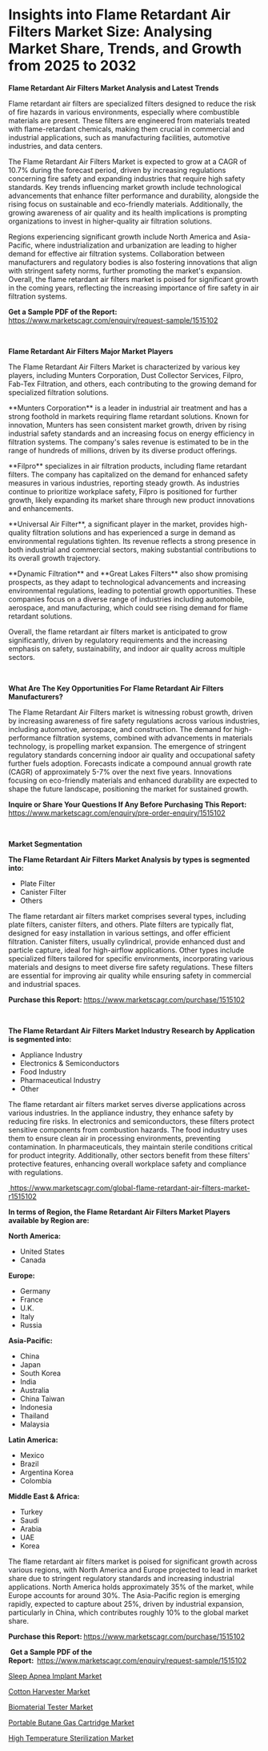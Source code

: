 <p><h1>Insights into Flame Retardant Air Filters Market Size: Analysing Market Share, Trends, and Growth from 2025 to 2032</h1></p><p><strong>Flame Retardant Air Filters Market Analysis and Latest Trends</strong></p>
<p><p>Flame retardant air filters are specialized filters designed to reduce the risk of fire hazards in various environments, especially where combustible materials are present. These filters are engineered from materials treated with flame-retardant chemicals, making them crucial in commercial and industrial applications, such as manufacturing facilities, automotive industries, and data centers.</p><p>The Flame Retardant Air Filters Market is expected to grow at a CAGR of 10.7% during the forecast period, driven by increasing regulations concerning fire safety and expanding industries that require high safety standards. Key trends influencing market growth include technological advancements that enhance filter performance and durability, alongside the rising focus on sustainable and eco-friendly materials. Additionally, the growing awareness of air quality and its health implications is prompting organizations to invest in higher-quality air filtration solutions.</p><p>Regions experiencing significant growth include North America and Asia-Pacific, where industrialization and urbanization are leading to higher demand for effective air filtration systems. Collaboration between manufacturers and regulatory bodies is also fostering innovations that align with stringent safety norms, further promoting the market's expansion. Overall, the flame retardant air filters market is poised for significant growth in the coming years, reflecting the increasing importance of fire safety in air filtration systems.</p></p>
<p><strong>Get a Sample PDF of the Report:&nbsp;</strong> <a href="https://www.marketscagr.com/enquiry/request-sample/1515102?utm_campaign=2887&utm_medium=2&utm_source=Github&utm_content=ia&utm_term=10042025&utm_id=flame-retardant-air-filters">https://www.marketscagr.com/enquiry/request-sample/1515102</a></p>
<p>&nbsp;</p>
<p><strong>Flame Retardant Air Filters Major Market Players</strong></p>
<p><p>The Flame Retardant Air Filters Market is characterized by various key players, including Munters Corporation, Dust Collector Services, Filpro, Fab-Tex Filtration, and others, each contributing to the growing demand for specialized filtration solutions. </p><p>**Munters Corporation** is a leader in industrial air treatment and has a strong foothold in markets requiring flame retardant solutions. Known for innovation, Munters has seen consistent market growth, driven by rising industrial safety standards and an increasing focus on energy efficiency in filtration systems. The company's sales revenue is estimated to be in the range of hundreds of millions, driven by its diverse product offerings.</p><p>**Filpro** specializes in air filtration products, including flame retardant filters. The company has capitalized on the demand for enhanced safety measures in various industries, reporting steady growth. As industries continue to prioritize workplace safety, Filpro is positioned for further growth, likely expanding its market share through new product innovations and enhancements.</p><p>**Universal Air Filter**, a significant player in the market, provides high-quality filtration solutions and has experienced a surge in demand as environmental regulations tighten. Its revenue reflects a strong presence in both industrial and commercial sectors, making substantial contributions to its overall growth trajectory.</p><p>**Dynamic Filtration** and **Great Lakes Filters** also show promising prospects, as they adapt to technological advancements and increasing environmental regulations, leading to potential growth opportunities. These companies focus on a diverse range of industries including automobile, aerospace, and manufacturing, which could see rising demand for flame retardant solutions.</p><p>Overall, the flame retardant air filters market is anticipated to grow significantly, driven by regulatory requirements and the increasing emphasis on safety, sustainability, and indoor air quality across multiple sectors.</p></p>
<p>&nbsp;</p>
<p><strong>What Are The Key Opportunities For Flame Retardant Air Filters Manufacturers?</strong></p>
<p><p>The Flame Retardant Air Filters market is witnessing robust growth, driven by increasing awareness of fire safety regulations across various industries, including automotive, aerospace, and construction. The demand for high-performance filtration systems, combined with advancements in materials technology, is propelling market expansion. The emergence of stringent regulatory standards concerning indoor air quality and occupational safety further fuels adoption. Forecasts indicate a compound annual growth rate (CAGR) of approximately 5-7% over the next five years. Innovations focusing on eco-friendly materials and enhanced durability are expected to shape the future landscape, positioning the market for sustained growth.</p></p>
<p><strong>Inquire or Share Your Questions If Any Before Purchasing This Report:</strong> <a href="https://www.marketscagr.com/enquiry/pre-order-enquiry/1515102?utm_campaign=2887&utm_medium=2&utm_source=Github&utm_content=ia&utm_term=10042025&utm_id=flame-retardant-air-filters">https://www.marketscagr.com/enquiry/pre-order-enquiry/1515102</a></p>
<p>&nbsp;</p>
<p><strong>Market Segmentation</strong></p>
<p><strong>The Flame Retardant Air Filters Market Analysis by types is segmented into:</strong></p>
<p><ul><li>Plate Filter</li><li>Canister Filter</li><li>Others</li></ul></p>
<p><p>The flame retardant air filters market comprises several types, including plate filters, canister filters, and others. Plate filters are typically flat, designed for easy installation in various settings, and offer efficient filtration. Canister filters, usually cylindrical, provide enhanced dust and particle capture, ideal for high-airflow applications. Other types include specialized filters tailored for specific environments, incorporating various materials and designs to meet diverse fire safety regulations. These filters are essential for improving air quality while ensuring safety in commercial and industrial spaces.</p></p>
<p><strong>Purchase this Report:&nbsp;</strong><a href="https://www.marketscagr.com/purchase/1515102?utm_campaign=2887&utm_medium=2&utm_source=Github&utm_content=ia&utm_term=10042025&utm_id=flame-retardant-air-filters">https://www.marketscagr.com/purchase/1515102</a></p>
<p>&nbsp;</p>
<p><strong>The Flame Retardant Air Filters Market Industry Research by Application is segmented into:</strong></p>
<p><ul><li>Appliance Industry</li><li>Electronics & Semiconductors</li><li>Food Industry</li><li>Pharmaceutical Industry</li><li>Other</li></ul></p>
<p><p>The flame retardant air filters market serves diverse applications across various industries. In the appliance industry, they enhance safety by reducing fire risks. In electronics and semiconductors, these filters protect sensitive components from combustion hazards. The food industry uses them to ensure clean air in processing environments, preventing contamination. In pharmaceuticals, they maintain sterile conditions critical for product integrity. Additionally, other sectors benefit from these filters' protective features, enhancing overall workplace safety and compliance with regulations.</p></p>
<p><a href="https://www.marketscagr.com/global-flame-retardant-air-filters-market-r1515102?utm_campaign=2887&utm_medium=2&utm_source=Github&utm_content=ia&utm_term=10042025&utm_id=flame-retardant-air-filters">&nbsp;https://www.marketscagr.com/global-flame-retardant-air-filters-market-r1515102</a></p>
<p><strong>In terms of Region, the Flame Retardant Air Filters Market Players available by Region are:</strong></p>
<p>
    <p> <strong> North America: </strong>
        <ul>
            <li>United States</li>
            <li>Canada</li>
        </ul>
        </p> 
    <p> <strong> Europe: </strong>
        <ul>
            <li>Germany</li>
            <li>France</li>
            <li>U.K.</li>
            <li>Italy</li>
            <li>Russia</li>
        </ul>
        </p> 
    <p> <strong> Asia-Pacific: </strong>
        <ul>
            <li>China</li>
            <li>Japan</li>
            <li>South Korea</li>
            <li>India</li>
            <li>Australia</li>
            <li>China Taiwan</li>
            <li>Indonesia</li>
            <li>Thailand</li>
            <li>Malaysia</li>
        </ul>
        </p> 
    <p> <strong> Latin America: </strong>
        <ul>
            <li>Mexico</li>
            <li>Brazil</li>
            <li>Argentina Korea</li>
            <li>Colombia</li>
        </ul>
        </p> 
    <p> <strong> Middle East & Africa: </strong>
        <ul>
            <li>Turkey</li>
            <li>Saudi</li>
            <li>Arabia</li>
            <li>UAE</li>
            <li>Korea</li>
        </ul>
    </p>
    </p>
<p><p>The flame retardant air filters market is poised for significant growth across various regions, with North America and Europe projected to lead in market share due to stringent regulatory standards and increasing industrial applications. North America holds approximately 35% of the market, while Europe accounts for around 30%. The Asia-Pacific region is emerging rapidly, expected to capture about 25%, driven by industrial expansion, particularly in China, which contributes roughly 10% to the global market share.</p></p>
<p><strong>Purchase this Report: </strong><a href="https://www.marketscagr.com/purchase/1515102?utm_campaign=2887&utm_medium=2&utm_source=Github&utm_content=ia&utm_term=10042025&utm_id=flame-retardant-air-filters">https://www.marketscagr.com/purchase/1515102</a></p>
<p>&nbsp;<strong>Get a Sample PDF of the Report:&nbsp;&nbsp;</strong><a href="https://www.marketscagr.com/enquiry/request-sample/1515102?utm_campaign=2887&utm_medium=2&utm_source=Github&utm_content=ia&utm_term=10042025&utm_id=flame-retardant-air-filters">https://www.marketscagr.com/enquiry/request-sample/1515102</a></p>
<p><strong></strong></p>
<p><p><a href="https://www.linkedin.com/pulse/sleep-apnea-implant-market-report-in-depth-analysis-75-cagr-9xoge?utm_campaign=2887&utm_medium=2&utm_source=Github&utm_content=ia&utm_term=10042025&utm_id=flame-retardant-air-filters">Sleep Apnea Implant Market</a></p><p><a href="https://github.com/daemluari/Market-Research-Report-List-1/blob/main/cotton-harvester-market.md?utm_campaign=2887&utm_medium=2&utm_source=Github&utm_content=ia&utm_term=10042025&utm_id=flame-retardant-air-filters">Cotton Harvester Market</a></p><p><a href="https://www.linkedin.com/pulse/revenue-generation-insights-biomaterial-tester-market-size-report-wskpe?utm_campaign=2887&utm_medium=2&utm_source=Github&utm_content=ia&utm_term=10042025&utm_id=flame-retardant-air-filters">Biomaterial Tester Market</a></p><p><a href="https://github.com/iquiseeboli/Market-Research-Report-List-1/blob/main/portable-butane-gas-cartridge-market.md?utm_campaign=2887&utm_medium=2&utm_source=Github&utm_content=ia&utm_term=10042025&utm_id=flame-retardant-air-filters">Portable Butane Gas Cartridge Market</a></p><p><a href="https://www.linkedin.com/pulse/high-temperature-sterilization-market-size-analysis-growing-yfute?utm_campaign=2887&utm_medium=2&utm_source=Github&utm_content=ia&utm_term=10042025&utm_id=flame-retardant-air-filters">High Temperature Sterilization Market</a></p></p>